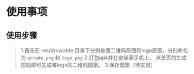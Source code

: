 # 使用事项

## 使用步骤 
> 1.首先在 res/drawable 目录下分别放置二维码原图和logo原图，分别命名为 `qrcode.png` 和 `logo.png`
> 2.打包apk并在安装至手机上， 点首页的生成按钮即可生成带logo的二维码图案。
> 3.保存图案（待实现）